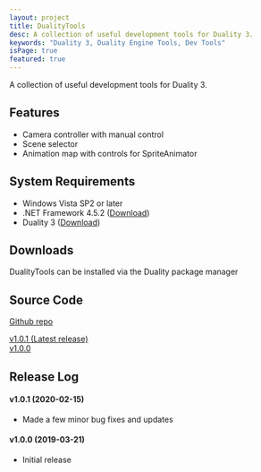```yaml
---
layout: project
title: DualityTools
desc: A collection of useful development tools for Duality 3.
keywords: "Duality 3, Duality Engine Tools, Dev Tools"
isPage: true
featured: true
---
```


A collection of useful development tools for Duality 3.

## Features
* Camera controller with manual control
* Scene selector
* Animation map with controls for SpriteAnimator

## System Requirements
* Windows Vista SP2 or later
* .NET Framework 4.5.2 ([Download](https://www.microsoft.com/en-us/download/details.aspx?id=40773))
* Duality 3 ([Download](http://get.duality2d.net))

## Downloads
DualityTools can be installed via the Duality package manager 

## Source Code
[Github repo](https://github.com/gregnk/DualityTools/)

[v1.0.1 (Latest release)](https://github.com/gregnk/DualityTools/archive/v1.0.1.zip)<br>
[v1.0.0](https://github.com/gregnk/DualityTools/archive/v1.0.0.zip)

## Release Log
#### v1.0.1 (2020-02-15)
* Made a few minor bug fixes and updates

#### v1.0.0 (2019-03-21)
* Initial release